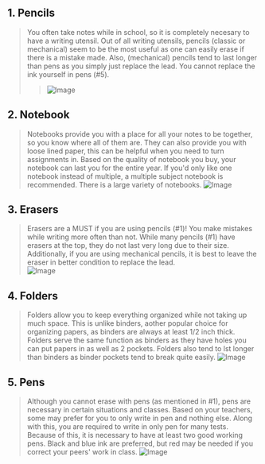 ## 1. Pencils 
> You often take notes while in school, so it is completely necesary to have a writing utensil. Out of all writing utensils, pencils (classic or mechanical) seem to be the most useful as one can easily erase if there is a mistake made. Also, (mechanical) pencils tend to last longer than pens as you simply just replace the lead. You cannot replace the ink yourself in pens (#5).
> > ![Image](https://cdn.pixabay.com/photo/2017/08/25/03/14/pencil-2679000_1280.png)

## 2. Notebook
> Notebooks provide you with a place for all your notes to be together, so you know where all of them are. They can also provide you with loose lined paper, this can be helpful when you need to turn assignments in. Based on the quality of notebook you buy, your notebook can last you for the entire year. If you'd only like one notebook instead of multiple, a multiple subject notebook is recommended. There is a large variety of notebooks. 
> ![Image](https://cdn.pixabay.com/photo/2017/10/14/09/56/journal-2850091_1280.jpg)

## 3. Erasers 
> Erasers are a MUST if you are using pencils (#1)! You make mistakes while writing more often than not. While many pencils (#1) have erasers at the top, they do not last very long due to their size. Additionally, if you are using mechanical pencils, it is best to leave the eraser in better condition to replace the lead.  
> ![Image](https://cdn.pixabay.com/photo/2018/11/18/02/07/eraser-3822402_1280.jpg)

## 4. Folders
> Folders allow you to keep everything organized while not taking up much space. This is unlike binders, aother popular choice for organizing papers, as binders are always at least 1/2 inch thick. Folders serve the same function as binders as they have holes you can put papers in as well as 2 pockets. Folders also tend to lst longer than binders as binder pockets tend to break quite easily. 
> ![Image](https://cdn.pixabay.com/photo/2019/12/24/18/17/school-supplies-4717249_1280.jpg)

## 5. Pens
> Although you cannot erase with pens (as mentioned in #1), pens are necessary in certain situations and classes. Based on your teachers, some may prefer for you to only write in pen and nothing else. Along with this, you are required to write in only pen for many tests. Because of this, it is necessary to have at least two good working pens. Black and blue ink are preferred, but red may be needed if you correct your peers' work in class.
> ![Image](https://cdn.pixabay.com/photo/2020/05/14/18/41/write-5170938_1280.jpg) 
